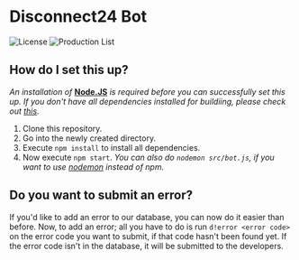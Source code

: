 # Disconnect24 Bot
![License](https://img.shields.io/github/license/riiconnect24/rc24-bot.svg)
![Production List](https://img.shields.io/discord/397593815755522068.svg)

## How do I set this up?
*An installation of* **[Node.JS](https://nodejs.org)** *is required before you can successfully set this up.*
*If you don't have all dependencies installed for buildiing, please check out [this](https://github.com/nodejs/node-gyp).*

1. Clone this repository.
1. Go into the newly created directory.
1. Execute `npm install` to install all dependencies.
1. Now execute `npm start`.
*You can also do `nodemon src/bot.js`, if you want to use [nodemon](https://github.com/remy/nodemon) instead of npm.*

## Do you want to submit an error?
If you'd like to add an error to our database, you can now do it easier than before. Now, to add an error; all you have to do is run `d!error <error code>` on the error code you want to submit, if that code hasn't been found yet. If the error code isn't in the database, it will be submitted to the developers.
